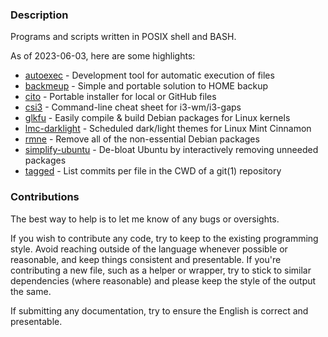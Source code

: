 ### Description

Programs and scripts written in POSIX shell and BASH.

As of 2023-06-03, here are some highlights:

  * [autoexec](source/autoexec) - Development tool for automatic execution of files
  * [backmeup](source/backmeup) - Simple and portable solution to HOME backup
  * [cito](source/cito) - Portable installer for local or GitHub files
  * [csi3](source/csi3) - Command-line cheat sheet for i3-wm/i3-gaps
  * [glkfu](source/glkfu) - Easily compile & build Debian packages for Linux kernels
  * [lmc-darklight](source/lmc-darklight) - Scheduled dark/light themes for Linux Mint Cinnamon
  * [rmne](source/rmne) - Remove all of the non-essential Debian packages
  * [simplify-ubuntu](source/simplify-ubuntu) - De-bloat Ubuntu by interactively removing unneeded packages
  * [tagged](source/tagged) - List commits per file in the CWD of a git(1) repository

### Contributions

The best way to help is to let me know of any bugs or oversights.

If you wish to contribute any code, try to keep to the existing programming style. Avoid reaching outside of the language whenever possible or reasonable, and keep things consistent and presentable. If you're contributing a new file, such as a helper or wrapper, try to stick to similar dependencies (where reasonable) and please keep the style of the output the same.

If submitting any documentation, try to ensure the English is correct and presentable.
